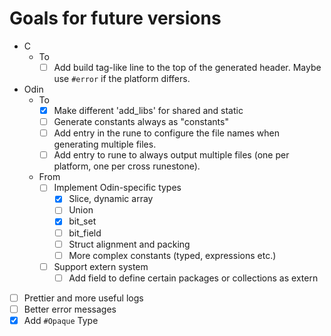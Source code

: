 # Goals for future versions

+ C
  + To
    + [ ] Add build tag-like line to the top of the generated header. Maybe use `#error` if the platform differs.
+ Odin
  + To
    + [x] Make different 'add_libs' for shared and static
    + [ ] Generate constants always as "constants"
    + [ ] Add entry in the rune to configure the file names when generating multiple files.
    + [ ] Add entry to rune to always output multiple files (one per platform, one per cross runestone).
  + From
    + [ ] Implement Odin-specific types
      + [x] Slice, dynamic array
      + [ ] Union
      + [x] bit_set
      + [ ] bit_field
      + [ ] Struct alignment and packing
      + [ ] More complex constants (typed, expressions etc.)
    + [ ] Support extern system
      + [ ] Add field to define certain packages or collections as extern
+ [ ] Prettier and more useful logs
+ [ ] Better error messages
+ [x] Add `#Opaque` Type
